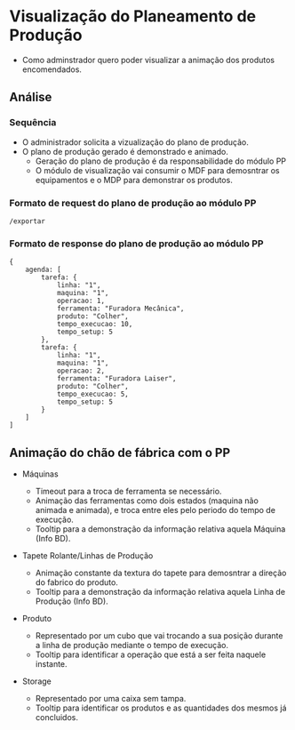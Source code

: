# Visualização do Planeamento de Produção

- Como adminstrador quero poder visualizar a animação dos produtos encomendados.

## Análise

### Sequência

- O administrador solicita a vizualização do plano de produção.
- O plano de produção gerado é demonstrado e animado.
    - Geração do plano de produção é da responsabilidade do módulo PP
    - O módulo de visualização vai consumir o MDF para demosntrar os equipamentos e o MDP para demonstrar os produtos.

### Formato de request do plano de produção ao módulo PP

```
/exportar
```

### Formato de response do plano de produção ao módulo PP

```
{
    agenda: [
        tarefa: {
            linha: "1",
            maquina: "1",
            operacao: 1,
            ferramenta: "Furadora Mecânica",
            produto: "Colher",
            tempo_execucao: 10,
            tempo_setup: 5
        },
        tarefa: {
            linha: "1",
            maquina: "1",
            operacao: 2,
            ferramenta: "Furadora Laiser",
            produto: "Colher",
            tempo_execucao: 5,
            tempo_setup: 5
        }
    ]
]
```
## Animação do chão de fábrica com o PP

- Máquinas
    - Timeout para a troca de ferramenta se necessário.
    - Animação das ferramentas como dois estados (maquina não animada e animada), e troca entre eles pelo periodo do tempo de execução.
    - Tooltip para a demonstração da informação relativa aquela Máquina (Info BD).

- Tapete Rolante/Linhas de Produção
    - Animação constante da textura do tapete para demosntrar a direção do fabrico do produto.
    - Tooltip para a demonstração da informação relativa aquela Linha de Produção (Info BD).

- Produto
    - Representado por um cubo que vai trocando a sua posição durante a linha de produção mediante o tempo de execução.
    - Tooltip para identificar a operação que está a ser feita naquele instante.

- Storage
    - Representado por uma caixa sem tampa.
    - Tooltip para identificar os produtos e as quantidades dos mesmos já concluidos.